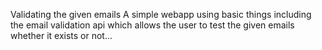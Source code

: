 Validating the given emails
A simple webapp using basic things including the email validation api which allows the user to test the given emails whether it exists or not...
